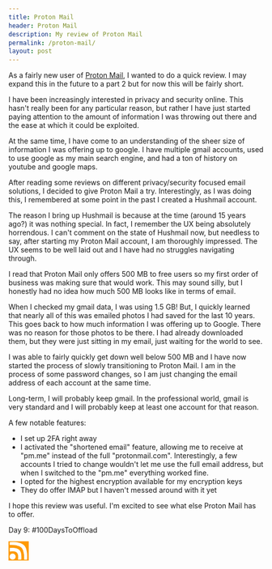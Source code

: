 ```yaml
---
title: Proton Mail
header: Proton Mail
description: My review of Proton Mail
permalink: /proton-mail/
layout: post
---
```


As a fairly new user of <a href="https://protonmail.com/">Proton Mail</a>, I wanted
to do a quick review. I may expand this in the future to a part 2 but for now this
will be fairly short.

I have been increasingly interested in privacy and security online. This hasn't really been for any
particular reason, but rather I have just started paying attention to the amount of information
I was throwing out there and the ease at which it could be exploited.

At the same time, I have come to an understanding of the sheer size of information
I was offering up to google. I have multiple gmail accounts, used to use google as
my main search engine, and had a ton of history on youtube and google maps.

After reading some reviews on different privacy/security focused email solutions, I decided
to give Proton Mail a try. Interestingly, as I was doing this, I remembered at some
point in the past I created a Hushmail account.

The reason I bring up Hushmail is because at the time (around 15 years ago?) it was
nothing special. In fact, I remember the UX being absolutely horrendous. I can't comment
on the state of Hushmail now, but needless to say, after starting my Proton Mail account,
I am thoroughly impressed. The UX seems to be well laid out and I have had no struggles
navigating through.

I read that Proton Mail only offers 500 MB to free users so my first order of business
was making sure that would work. This may sound silly, but I honestly had no idea
how much 500 MB looks like in terms of email.

When I checked my gmail data, I was using 1.5 GB! But, I quickly learned that nearly
all of this was emailed photos I had saved for the last 10 years. This goes back
to how much information I was offering up to Google. There was no reason for those photos
to be there. I had already downloaded them, but they were just sitting in my email,
just waiting for the world to see.

I was able to fairly quickly get down well below 500 MB and I have now started the process of
slowly transitioning to Proton Mail. I am in the process of some password changes, so I
am just changing the email address of each account at the same time.

Long-term, I will probably keep gmail. In the professional world, gmail is very standard
and I will probably keep at least one account for that reason.

A few notable features:

<ul>
  <li>I set up 2FA right away</li>
  <li>I activated the "shortened email" feature, allowing me to receive at "pm.me"
  instead of the full "protonmail.com". Interestingly, a few accounts I tried to
  change wouldn't let me use the full email address, but when I switched to the "pm.me"
  everything worked fine.</li>
  <li>I opted for the highest encryption available for my encryption keys</li>
  <li>They do offer IMAP but I haven't messed around with it yet</li>
</ul>

I hope this review was useful. I'm excited to see what else Proton Mail has to offer.

Day 9: #100DaysToOffload

<a href="https://rmooreblog.netlify.app/feed.xml"><img src="/assets/images/rss_feed.jpg" style="opacity:1;" width="40"/></a>
